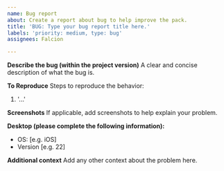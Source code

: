 ```yaml
---
name: Bug report
about: Create a report about bug to help improve the pack.
title: 'BUG: Type your bug report title here.'
labels: 'priority: medium, type: bug'
assignees: Falcion

---
```


**Describe the bug (within the project version)**
A clear and concise description of what the bug is.

**To Reproduce**
Steps to reproduce the behavior:
1. '...'

**Screenshots**
If applicable, add screenshots to help explain your problem.

**Desktop (please complete the following information):**
 - OS: [e.g. iOS]
 - Version [e.g. 22]

**Additional context**
Add any other context about the problem here.
